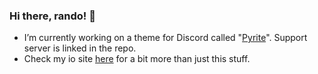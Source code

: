 ### Hi there, rando! 👋

- I’m currently working on a theme for Discord called "[Pyrite](https://github.com/LeafyLuigi/discord-themes/tree/master/pyrite)". Support server is linked in the repo.
- Check my io site [here](https://leafyluigi.github.io) for a bit more than just this stuff.
